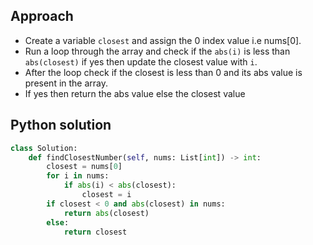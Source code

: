 ## Approach

- Create a variable `closest` and assign the 0 index value i.e nums[0].
- Run a loop through the array and check if the `abs(i)` is less than `abs(closest)` if yes then update the closest value with `i`.
- After the loop check if the closest is less than 0 and its abs value is present in the array.
- If yes then return the abs value else the closest value

## Python solution

```python
class Solution:
    def findClosestNumber(self, nums: List[int]) -> int:
        closest = nums[0]
        for i in nums:
            if abs(i) < abs(closest):
                closest = i
        if closest < 0 and abs(closest) in nums:
            return abs(closest)
        else:
            return closest
```

